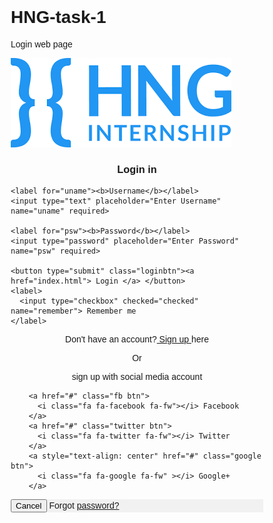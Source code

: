 # HNG-task-1
Login web page
<!DOCTYPE html>
<html>
<head>
<meta name="viewport" content="width=device-width, initial-scale=1">
<style>
body {font-family: Arial, Helvetica, sans-serif;
background-image: url("img-jpeg.jpg");
padding-top: 5vh;
}
/*form {border: 3px solid #f1f1f1;}*/
* {
  box-sizing: border-box;
}

.container {
  width: 350px;
  height: auto;
  padding: 20px 30px;
  background-color: #fff;
  border-radius: 10px;
  box-shadow: 0 0 10px 0 #000;
  margin: auto;
}

input[type=text], input[type=password] {
  width: 100%;
  padding: 12px 20px;
  margin: 8px 0;
  display: inline-block;
  border: 1px solid #ccc;
  box-sizing: border-box;
  border-radius: 5px;
}

button {
  background-color: #55ACEE;
  color: white;
  padding: 14px 20px;
  margin: 8px 0;
  border: none;
  cursor: pointer;
  width: 100%;
  border-radius: 5px;
}

button:hover {
  opacity: 0.8;
}

.cancelbtn {
  width: 40%;
  padding: 10px 18px;
  background-color: #f44336;
  border-radius: 5px;
}

.imgcontainer {
  text-align: center;
  margin: 30px 0 18px 0;
}

img.avatar {
  width: 70%;
  border: 70%;
}

/*.container {
  position: relative;
  border-radius: 5px;
  padding: 20px 0 30px 0;
}*/

.fb {
   border-radius: 5px;
   width: 40%;
   padding: 10px 18px;
   float: left;
  text-align: center;
  background-color: #3B5998;
  color: white;
}

.twitter {
  border-radius: 5px;
  width: 40%;
  padding: 10px 18px;
  float: right;
text-align: center;
  background-color: #55ACEE;
  color: white;
}

.google {
  width: 40%;
  padding: 10px 18px;
  border-radius: 5px;
  display: inline-block;
  background-color: #dd4b39;
  color: white;
  margin: auto;
}

/*.col {
  width: 100%;
  margin: 8px 0;
  padding: 14px 20px;
  margin-top: 6px;
}*/

/* Clear floats after the columns*/



span.psw {
  float: right;
 padding-top: 16px;
}

/* Change styles for span and cancel button on extra small screens */
@media screen and (max-width: 300px) {
  span.psw {
     display: block;
     float: none;
  }
  .cancelbtn {
     width: 100%;
  }
}
</style>
</head>
<body>

 

<form action="/action_page.php">
  <div class="container">
  <div class="imgcontainer">
    <img src="hng-icon.png" alt="Avatar" class="avatar">
  </div>
<h3 style="text-align:center">Login in</h3>
  
    <label for="uname"><b>Username</b></label>
    <input type="text" placeholder="Enter Username" name="uname" required>

    <label for="psw"><b>Password</b></label>
    <input type="password" placeholder="Enter Password" name="psw" required>
        
    <button type="submit" class="loginbtn"><a href="index.html"> Login </a> </button>
    <label>
      <input type="checkbox" checked="checked" name="remember"> Remember me
    </label>
  

  <p style="text-align: center"> Don't have an account?<a href="signup.html"> Sign up </a> here </p>
      <p style="text-align:center">Or </p>
      <p style="text-align: center">sign up with social media account</p>
      

      
        <a href="#" class="fb btn">
          <i class="fa fa-facebook fa-fw"></i> Facebook
        </a>
        <a href="#" class="twitter btn">
          <i class="fa fa-twitter fa-fw"></i> Twitter
        </a>
        <a style="text-align: center" href="#" class="google btn">
          <i class="fa fa-google fa-fw" ></i> Google+
        </a>
      
    
  

    
  
  <div style="background-color:#f1f1f1">
    <button type="button" class="cancelbtn">Cancel</button>
    <span class="psw">Forgot <a href="#">password?</a></span>
  </div>
</div>
</form>

</body>
</html> 
